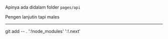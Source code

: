 Apinya ada didalam folder `pages/api`

Pengen lanjutin tapi males
___
git add -- . ':!node_modules' ':!.next'
